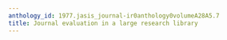 ```yaml
---
anthology_id: 1977.jasis_journal-ir0anthology0volumeA28A5.7
title: Journal evaluation in a large research library
---
```


